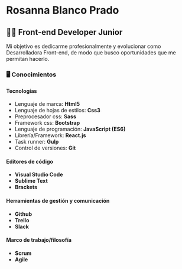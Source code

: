 
# Rosanna Blanco Prado 

## :woman_technologist: Front-end Developer Junior
Mi objetivo es dedicarme profesionalmente y evolucionar como Desarrolladora Front-end, de modo que busco oportunidades que me permitan hacerlo.

### :desktop_computer: Conocimientos 

#### Tecnologías 
- Lenguaje de marca: **Html5**
- Lenguaje de hojas de estilos: **Css3**
- Preprocesador css: **Sass**
- Framework css: **Bootstrap**
- Lenguaje de programación: **JavaScript (ES6)**
- Librería/Framework: **React.js**
- Task runner: **Gulp**
- Control de versiones: **Git**

#### Editores de código
- **Visual Studio Code**
- **Sublime Text**
- **Brackets**

#### Herramientas de gestión y comunicación
- **Github**
- **Trello**
- **Slack**

#### Marco de trabajo/filosofía
- **Scrum**
- **Agile**





 





